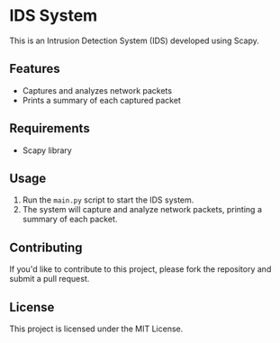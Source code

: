 # IDS System

This is an Intrusion Detection System (IDS) developed using Scapy.

## Features

* Captures and analyzes network packets
* Prints a summary of each captured packet

## Requirements

* Scapy library

## Usage

1. Run the `main.py` script to start the IDS system.
2. The system will capture and analyze network packets, printing a summary of each packet.

## Contributing

If you'd like to contribute to this project, please fork the repository and submit a pull request.

## License

This project is licensed under the MIT License.
